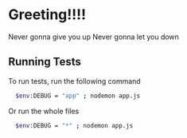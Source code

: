# Greeting!!!!
Never gonna give you up
Never gonna let you down

## Running Tests
To run tests, run the following command

```bash
  $env:DEBUG = "app" ; nodemon app.js
```
Or run the whole files

```bash
  $env:DEBUG = "*" ; nodemon app.js
```
